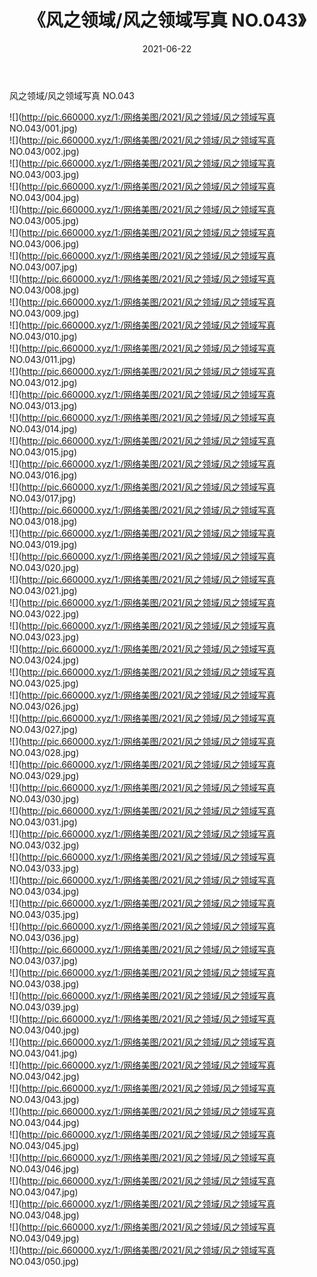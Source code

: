 ﻿---
layout: post
title:  《风之领域/风之领域写真 NO.043》
date:   2021-06-22
img: http://pic.660000.xyz/1:/网络美图/2021/风之领域/风之领域写真 NO.043/000.jpg
categories: [美女, 清纯, 唯美]
---

风之领域/风之领域写真 NO.043

 ![](http://pic.660000.xyz/1:/网络美图/2021/风之领域/风之领域写真 NO.043/001.jpg) <br>![](http://pic.660000.xyz/1:/网络美图/2021/风之领域/风之领域写真 NO.043/002.jpg) <br>![](http://pic.660000.xyz/1:/网络美图/2021/风之领域/风之领域写真 NO.043/003.jpg) <br>![](http://pic.660000.xyz/1:/网络美图/2021/风之领域/风之领域写真 NO.043/004.jpg) <br>![](http://pic.660000.xyz/1:/网络美图/2021/风之领域/风之领域写真 NO.043/005.jpg) <br>![](http://pic.660000.xyz/1:/网络美图/2021/风之领域/风之领域写真 NO.043/006.jpg) <br>![](http://pic.660000.xyz/1:/网络美图/2021/风之领域/风之领域写真 NO.043/007.jpg) <br>![](http://pic.660000.xyz/1:/网络美图/2021/风之领域/风之领域写真 NO.043/008.jpg) <br>![](http://pic.660000.xyz/1:/网络美图/2021/风之领域/风之领域写真 NO.043/009.jpg) <br>![](http://pic.660000.xyz/1:/网络美图/2021/风之领域/风之领域写真 NO.043/010.jpg) <br>![](http://pic.660000.xyz/1:/网络美图/2021/风之领域/风之领域写真 NO.043/011.jpg) <br>![](http://pic.660000.xyz/1:/网络美图/2021/风之领域/风之领域写真 NO.043/012.jpg) <br>![](http://pic.660000.xyz/1:/网络美图/2021/风之领域/风之领域写真 NO.043/013.jpg) <br>![](http://pic.660000.xyz/1:/网络美图/2021/风之领域/风之领域写真 NO.043/014.jpg) <br>![](http://pic.660000.xyz/1:/网络美图/2021/风之领域/风之领域写真 NO.043/015.jpg) <br>![](http://pic.660000.xyz/1:/网络美图/2021/风之领域/风之领域写真 NO.043/016.jpg) <br>![](http://pic.660000.xyz/1:/网络美图/2021/风之领域/风之领域写真 NO.043/017.jpg) <br>![](http://pic.660000.xyz/1:/网络美图/2021/风之领域/风之领域写真 NO.043/018.jpg) <br>![](http://pic.660000.xyz/1:/网络美图/2021/风之领域/风之领域写真 NO.043/019.jpg) <br>![](http://pic.660000.xyz/1:/网络美图/2021/风之领域/风之领域写真 NO.043/020.jpg) <br>![](http://pic.660000.xyz/1:/网络美图/2021/风之领域/风之领域写真 NO.043/021.jpg) <br>![](http://pic.660000.xyz/1:/网络美图/2021/风之领域/风之领域写真 NO.043/022.jpg) <br>![](http://pic.660000.xyz/1:/网络美图/2021/风之领域/风之领域写真 NO.043/023.jpg) <br>![](http://pic.660000.xyz/1:/网络美图/2021/风之领域/风之领域写真 NO.043/024.jpg) <br>![](http://pic.660000.xyz/1:/网络美图/2021/风之领域/风之领域写真 NO.043/025.jpg) <br>![](http://pic.660000.xyz/1:/网络美图/2021/风之领域/风之领域写真 NO.043/026.jpg) <br>![](http://pic.660000.xyz/1:/网络美图/2021/风之领域/风之领域写真 NO.043/027.jpg) <br>![](http://pic.660000.xyz/1:/网络美图/2021/风之领域/风之领域写真 NO.043/028.jpg) <br>![](http://pic.660000.xyz/1:/网络美图/2021/风之领域/风之领域写真 NO.043/029.jpg) <br>![](http://pic.660000.xyz/1:/网络美图/2021/风之领域/风之领域写真 NO.043/030.jpg) <br>![](http://pic.660000.xyz/1:/网络美图/2021/风之领域/风之领域写真 NO.043/031.jpg) <br>![](http://pic.660000.xyz/1:/网络美图/2021/风之领域/风之领域写真 NO.043/032.jpg) <br>![](http://pic.660000.xyz/1:/网络美图/2021/风之领域/风之领域写真 NO.043/033.jpg) <br>![](http://pic.660000.xyz/1:/网络美图/2021/风之领域/风之领域写真 NO.043/034.jpg) <br>![](http://pic.660000.xyz/1:/网络美图/2021/风之领域/风之领域写真 NO.043/035.jpg) <br>![](http://pic.660000.xyz/1:/网络美图/2021/风之领域/风之领域写真 NO.043/036.jpg) <br>![](http://pic.660000.xyz/1:/网络美图/2021/风之领域/风之领域写真 NO.043/037.jpg) <br>![](http://pic.660000.xyz/1:/网络美图/2021/风之领域/风之领域写真 NO.043/038.jpg) <br>![](http://pic.660000.xyz/1:/网络美图/2021/风之领域/风之领域写真 NO.043/039.jpg) <br>![](http://pic.660000.xyz/1:/网络美图/2021/风之领域/风之领域写真 NO.043/040.jpg) <br>![](http://pic.660000.xyz/1:/网络美图/2021/风之领域/风之领域写真 NO.043/041.jpg) <br>![](http://pic.660000.xyz/1:/网络美图/2021/风之领域/风之领域写真 NO.043/042.jpg) <br>![](http://pic.660000.xyz/1:/网络美图/2021/风之领域/风之领域写真 NO.043/043.jpg) <br>![](http://pic.660000.xyz/1:/网络美图/2021/风之领域/风之领域写真 NO.043/044.jpg) <br>![](http://pic.660000.xyz/1:/网络美图/2021/风之领域/风之领域写真 NO.043/045.jpg) <br>![](http://pic.660000.xyz/1:/网络美图/2021/风之领域/风之领域写真 NO.043/046.jpg) <br>![](http://pic.660000.xyz/1:/网络美图/2021/风之领域/风之领域写真 NO.043/047.jpg) <br>![](http://pic.660000.xyz/1:/网络美图/2021/风之领域/风之领域写真 NO.043/048.jpg) <br>![](http://pic.660000.xyz/1:/网络美图/2021/风之领域/风之领域写真 NO.043/049.jpg) <br>![](http://pic.660000.xyz/1:/网络美图/2021/风之领域/风之领域写真 NO.043/050.jpg) <br>